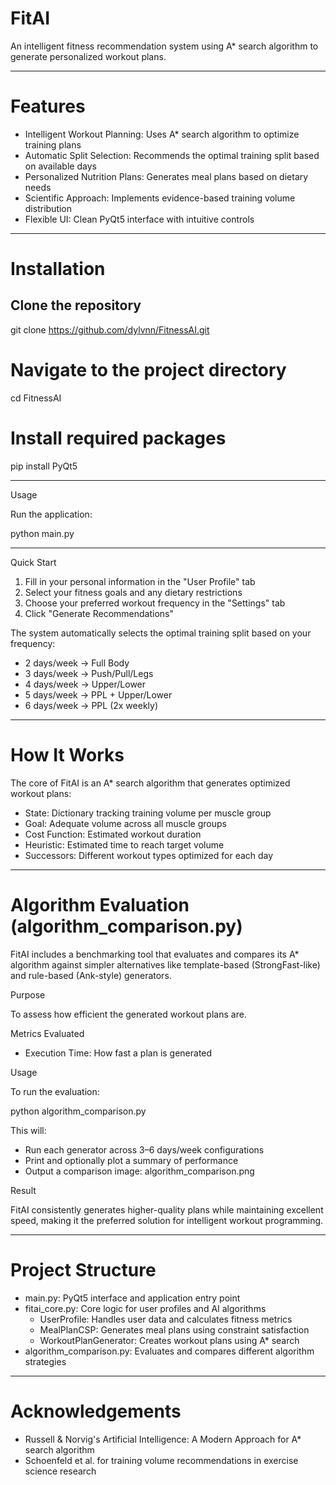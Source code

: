 # FitAI

An intelligent fitness recommendation system using A* search algorithm to generate personalized workout plans.

--------------------------------------------------------------------------------

# Features

- Intelligent Workout Planning: Uses A* search algorithm to optimize training plans  
- Automatic Split Selection: Recommends the optimal training split based on available days  
- Personalized Nutrition Plans: Generates meal plans based on dietary needs  
- Scientific Approach: Implements evidence-based training volume distribution  
- Flexible UI: Clean PyQt5 interface with intuitive controls  

--------------------------------------------------------------------------------

# Installation

## Clone the repository
git clone https://github.com/dylvnn/FitnessAI.git

# Navigate to the project directory
cd FitnessAI

# Install required packages
pip install PyQt5

--------------------------------------------------------------------------------

Usage

Run the application:

python main.py

--------------------------------------------------------------------------------

Quick Start

1. Fill in your personal information in the "User Profile" tab  
2. Select your fitness goals and any dietary restrictions  
3. Choose your preferred workout frequency in the "Settings" tab  
4. Click "Generate Recommendations"

The system automatically selects the optimal training split based on your frequency:

- 2 days/week → Full Body  
- 3 days/week → Push/Pull/Legs  
- 4 days/week → Upper/Lower  
- 5 days/week → PPL + Upper/Lower  
- 6 days/week → PPL (2x weekly)  

--------------------------------------------------------------------------------

# How It Works

The core of FitAI is an A* search algorithm that generates optimized workout plans:

- State: Dictionary tracking training volume per muscle group  
- Goal: Adequate volume across all muscle groups  
- Cost Function: Estimated workout duration  
- Heuristic: Estimated time to reach target volume  
- Successors: Different workout types optimized for each day  

--------------------------------------------------------------------------------

# Algorithm Evaluation (algorithm_comparison.py)

FitAI includes a benchmarking tool that evaluates and compares its A* algorithm against simpler alternatives like template-based (StrongFast-like) and rule-based (Ank-style) generators.

Purpose

To assess how efficient the generated workout plans are.

Metrics Evaluated

- Execution Time: How fast a plan is generated  

Usage

To run the evaluation:

python algorithm_comparison.py

This will:
- Run each generator across 3–6 days/week configurations
- Print and optionally plot a summary of performance
- Output a comparison image: algorithm_comparison.png

Result

FitAI consistently generates higher-quality plans while maintaining excellent speed, making it the preferred solution for intelligent workout programming.

--------------------------------------------------------------------------------

# Project Structure

- main.py: PyQt5 interface and application entry point  
- fitai_core.py: Core logic for user profiles and AI algorithms  
  - UserProfile: Handles user data and calculates fitness metrics  
  - MealPlanCSP: Generates meal plans using constraint satisfaction  
  - WorkoutPlanGenerator: Creates workout plans using A* search  
- algorithm_comparison.py: Evaluates and compares different algorithm strategies  

--------------------------------------------------------------------------------

# Acknowledgements

- Russell & Norvig's Artificial Intelligence: A Modern Approach for A* search algorithm  
- Schoenfeld et al. for training volume recommendations in exercise science research
